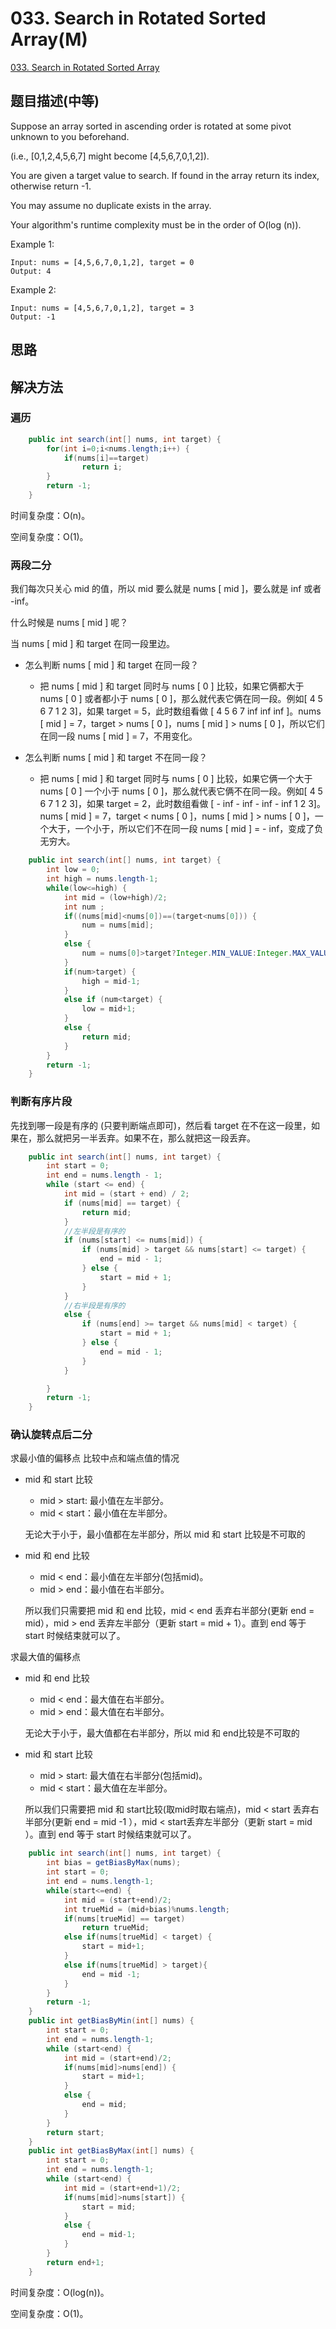 # 033. Search in Rotated Sorted Array(M)
[033. Search in Rotated Sorted Array](https://leetcode-cn.com/problems/search-in-rotated-sorted-array/)

## 题目描述\(中等\)

Suppose an array sorted in ascending order is rotated at some pivot unknown to you beforehand.

\(i.e., \[0,1,2,4,5,6,7\] might become \[4,5,6,7,0,1,2\]\).

You are given a target value to search. If found in the array return its index, otherwise return -1.

You may assume no duplicate exists in the array.

Your algorithm's runtime complexity must be in the order of O(log (n)).

Example 1:

```
Input: nums = [4,5,6,7,0,1,2], target = 0
Output: 4
```

Example 2:

```
Input: nums = [4,5,6,7,0,1,2], target = 3
Output: -1
```

## 思路

## 解决方法

### 遍历

```java
    public int search(int[] nums, int target) {
        for(int i=0;i<nums.length;i++) {
            if(nums[i]==target)
                return i;
        }
        return -1;
    }
```
时间复杂度：O(n)。

空间复杂度：O(1)。



### 两段二分

我们每次只关心 mid 的值，所以 mid 要么就是 nums [ mid ]，要么就是 inf 或者 -inf。

什么时候是 nums [ mid ] 呢？

当 nums [ mid ] 和 target 在同一段里边。

- 怎么判断 nums [ mid ] 和 target 在同一段？
	- 把 nums [ mid ] 和 target 同时与 nums [ 0 ] 比较，如果它俩都大于 nums [ 0 ] 或者都小于 nums [ 0 ]，那么就代表它俩在同一段。例如[ 4 5 6 7 1 2 3]，如果 target = 5，此时数组看做 [ 4 5 6 7 inf inf inf ]。nums [ mid ] = 7，target > nums [ 0 ]，nums [ mid ] > nums [ 0 ]，所以它们在同一段 nums [ mid ] = 7，不用变化。

- 怎么判断 nums [ mid ] 和 target 不在同一段？

	- 把 nums [ mid ] 和 target 同时与 nums [ 0 ] 比较，如果它俩一个大于 nums [ 0 ] 一个小于 nums [ 0 ]，那么就代表它俩不在同一段。例如[ 4 5 6 7 1 2 3]，如果 target = 2，此时数组看做 [ - inf - inf - inf - inf 1 2 3]。nums [ mid ] = 7，target < nums [ 0 ]，nums [ mid ] > nums [ 0 ]，一个大于，一个小于，所以它们不在同一段 nums [ mid ] = - inf，变成了负无穷大。

```java
    public int search(int[] nums, int target) {
        int low = 0;
        int high = nums.length-1;
        while(low<=high) {
            int mid = (low+high)/2;
            int num ;
            if((nums[mid]<nums[0])==(target<nums[0])) {
                num = nums[mid];
            }
            else {
                num = nums[0]>target?Integer.MIN_VALUE:Integer.MAX_VALUE;
            }
            if(num>target) {
                high = mid-1;
            }
            else if (num<target) {
                low = mid+1;
            }
            else {
                return mid;
            }
        }
        return -1;
    }
```
### 判断有序片段

先找到哪一段是有序的 (只要判断端点即可)，然后看 target 在不在这一段里，如果在，那么就把另一半丢弃。如果不在，那么就把这一段丢弃。

```java
	public int search(int[] nums, int target) {
		int start = 0;
        int end = nums.length - 1;
        while (start <= end) {
            int mid = (start + end) / 2;
            if (nums[mid] == target) {
                return mid;
            }
            //左半段是有序的
            if (nums[start] <= nums[mid]) {
                if (nums[mid] > target && nums[start] <= target) {
                    end = mid - 1;
                } else {
                    start = mid + 1;
                }
            }
            //右半段是有序的
            else {
                if (nums[end] >= target && nums[mid] < target) {
                    start = mid + 1;
                } else {
                    end = mid - 1;
                }
            }

        }
        return -1;
	}
```



### 确认旋转点后二分

求最小值的偏移点
比较中点和端点值的情况
- mid 和 start 比较
  - mid > start: 最小值在左半部分。
  - mid < start：最小值在左半部分。
  
  无论大于小于，最小值都在左半部分，所以 mid 和 start 比较是不可取的
- mid 和 end 比较
  - mid < end：最小值在左半部分(包括mid)。
  - mid > end：最小值在右半部分。

  所以我们只需要把 mid 和 end 比较，mid < end 丢弃右半部分(更新 end = mid），mid > end 丢弃左半部分（更新 start = mid + 1）。直到 end 等于 start 时候结束就可以了。 
  
求最大值的偏移点
- mid 和 end 比较
  - mid < end：最大值在右半部分。
  - mid > end：最大值在右半部分。

  无论大于小于，最大值都在右半部分，所以 mid 和 end比较是不可取的
- mid 和 start 比较
  - mid > start: 最大值在右半部分(包括mid)。
  - mid < start：最大值在左半部分。

  所以我们只需要把 mid 和 start比较(取mid时取右端点)，mid < start 丢弃右半部分(更新 end = mid -1 ），mid < start丢弃左半部分（更新 start = mid ）。直到 end 等于 start 时候结束就可以了。 



```java
	public int search(int[] nums, int target) {
		int bias = getBiasByMax(nums);
		int start = 0;
		int end = nums.length-1;
		while(start<=end) {
			int mid = (start+end)/2;
			int trueMid = (mid+bias)%nums.length;
			if(nums[trueMid] == target)
				return trueMid;
			else if(nums[trueMid] < target) {
				start = mid+1;
			}
			else if(nums[trueMid] > target){
				end = mid -1;
			}
		}
		return -1;
	}
	public int getBiasByMin(int[] nums) {
		int start = 0;
		int end = nums.length-1;
		while (start<end) {
			int mid = (start+end)/2;
			if(nums[mid]>nums[end]) {
				start = mid+1;
			}
			else {
				end = mid;
			}
		}
		return start;
	}
	public int getBiasByMax(int[] nums) {
		int start = 0;
		int end = nums.length-1;
		while (start<end) {
			int mid = (start+end+1)/2;
			if(nums[mid]>nums[start]) {
				start = mid;
			}
			else {
				end = mid-1;
			}
		}
		return end+1;
	}
```

时间复杂度：O(log(n))。

空间复杂度：O(1)。
